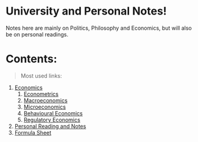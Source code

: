 # University and Personal Notes!
Notes here are mainly on Politics, Philosophy and Economics, but will also be on personal readings.
# Contents:
>Most used links:
1. [Economics](Economics/)
	1. [Econometrics](Economics/Econometrics%20and%20Statistics/Econometrics)
	2. [Macroeconomics](Economics/Macroeconomics)
	3. [Microeconomics](Economics/Microeconomics)
	4. [Behavioural Economics](Economics/Behavioural%20Economics)
	5. [Regulatory Economics](Economics/Public%20Enterprise%20and%20Reg)
2. [Personal Reading and Notes](Personal%20Readings)
3. [Formula Sheet](Economics/Maths/Formula%20Sheet)